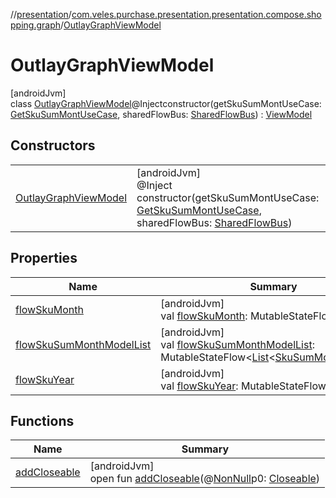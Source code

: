 //[presentation](../../../index.md)/[com.veles.purchase.presentation.presentation.compose.shopping.graph](../index.md)/[OutlayGraphViewModel](index.md)

# OutlayGraphViewModel

[androidJvm]\
class [OutlayGraphViewModel](index.md)@Injectconstructor(getSkuSumMontUseCase: [GetSkuSumMontUseCase](../../../../domain/domain/com.veles.purchase.domain.usecase.sku/-get-sku-sum-mont-use-case/index.md), sharedFlowBus: [SharedFlowBus](../../com.veles.purchase.presentation.data.bus/-shared-flow-bus/index.md)) : [ViewModel](https://developer.android.com/reference/kotlin/androidx/lifecycle/ViewModel.html)

## Constructors

| | |
|---|---|
| [OutlayGraphViewModel](-outlay-graph-view-model.md) | [androidJvm]<br>@Inject<br>constructor(getSkuSumMontUseCase: [GetSkuSumMontUseCase](../../../../domain/domain/com.veles.purchase.domain.usecase.sku/-get-sku-sum-mont-use-case/index.md), sharedFlowBus: [SharedFlowBus](../../com.veles.purchase.presentation.data.bus/-shared-flow-bus/index.md)) |

## Properties

| Name | Summary |
|---|---|
| [flowSkuMonth](flow-sku-month.md) | [androidJvm]<br>val [flowSkuMonth](flow-sku-month.md): MutableStateFlow&lt;[Int](https://kotlinlang.org/api/latest/jvm/stdlib/kotlin/-int/index.html)&gt; |
| [flowSkuSumMonthModelList](flow-sku-sum-month-model-list.md) | [androidJvm]<br>val [flowSkuSumMonthModelList](flow-sku-sum-month-model-list.md): MutableStateFlow&lt;[List](https://kotlinlang.org/api/latest/jvm/stdlib/kotlin.collections/-list/index.html)&lt;[SkuSumMonthModel](../../../../domain/domain/com.veles.purchase.domain.model/-sku-sum-month-model/index.md)&gt;&gt; |
| [flowSkuYear](flow-sku-year.md) | [androidJvm]<br>val [flowSkuYear](flow-sku-year.md): MutableStateFlow&lt;[Int](https://kotlinlang.org/api/latest/jvm/stdlib/kotlin/-int/index.html)&gt; |

## Functions

| Name | Summary |
|---|---|
| [addCloseable](../../com.veles.purchase.presentation.presentation.mvvm.purchase.sort/-sort-purchase-view-model/index.md#264516373%2FFunctions%2F-646359276) | [androidJvm]<br>open fun [addCloseable](../../com.veles.purchase.presentation.presentation.mvvm.purchase.sort/-sort-purchase-view-model/index.md#264516373%2FFunctions%2F-646359276)(@[NonNull](https://developer.android.com/reference/kotlin/androidx/annotation/NonNull.html)p0: [Closeable](https://developer.android.com/reference/kotlin/java/io/Closeable.html)) |
